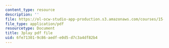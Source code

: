 ```yaml
---
content_type: resource
description: ''
file: https://ol-ocw-studio-app-production.s3.amazonaws.com/courses/15-071-the-analytics-edge-spring-2017/6fe713019c86aedfe0d5d7c3a4df82b4_n19qLvOY-rc.pdf
file_type: application/pdf
resourcetype: Document
title: 3play pdf file
uid: 6fe71301-9c86-aedf-e0d5-d7c3a4df82b4
---
```

